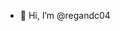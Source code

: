 - 👋 Hi, I’m @regandc04


<!---
regandc04/regandc04 is a ✨ special ✨ repository because its `README.md` (this file) appears on your GitHub profile.
You can click the Preview link to take a look at your changes.
--->

